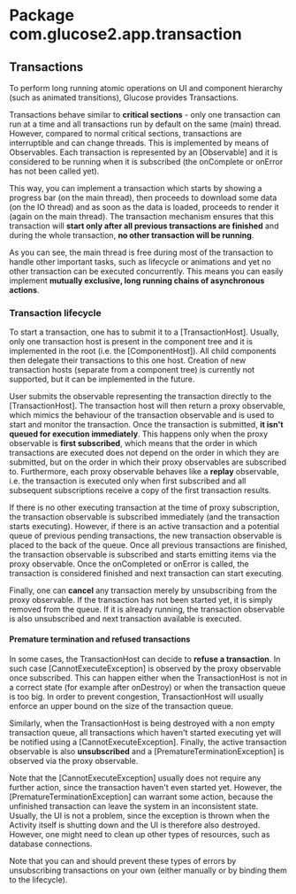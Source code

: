 # Package com.glucose2.app.transaction

## Transactions

To perform long running atomic operations on UI and component hierarchy (such as animated transitions), Glucose provides Transactions.

Transactions behave similar to **critical sections** - only one transaction can run at a time and all transactions run by default on the same (main) thread. However, compared to normal critical sections, transactions are interruptible and can change threads. This is implemented by means of Observables. Each transaction is represented by an [Observable] and it is considered to be running when it is subscribed (the onComplete or onError has not been called yet).

This way, you can implement a transaction which starts by showing a progress bar (on the main thread), then proceeds to download some data (on the IO thread) and as soon as the data is loaded, proceeds to render it (again on the main thread). The transaction mechanism ensures that this transaction will **start only after all previous transactions are finished** and during the whole transaction, **no other transaction will be running**.
 
As you can see, the main thread is free during most of the transaction to handle other important tasks, such as lifecycle or animations and yet no other transaction can be executed concurrently. This means you can easily implement **mutually exclusive, long running chains of asynchronous actions**.
 
 ### Transaction lifecycle
 
To start a transaction, one has to submit it to a [TransactionHost]. Usually, only one transaction host is present in the component tree and it is implemented in the root (i.e. the [ComponentHost]). All child components then delegate their transactions to this one host. Creation of new transaction hosts (separate from a component tree) is currently not supported, but it can be implemented in the future.
 
User submits the observable representing the transaction directly to the [TransactionHost]. The transaction host will then return a proxy observable, which mimics the behaviour of the transaction observable and is used to start and monitor the transaction. Once the transaction is submitted, **it isn't queued for execution immediately**. This happens only when the proxy observable is **first subscribed**, which means that the order in which transactions are executed does not depend on the order in which they are submitted, but on the order in which their proxy observables are subscribed to. Furthermore, each proxy observable behaves like a **replay** observable, i.e. the transaction is executed only when first subscribed and all subsequent subscriptions receive a copy of the first transaction results.
 
If there is no other executing transaction at the time of proxy subscription, the transaction observable is subscribed immediately (and the transaction starts executing). However, if there is an active transaction and a potential queue of previous pending transactions, the new transaction observable is placed to the back of the queue. Once all previous transactions are finished, the transaction observable is subscribed and starts emitting items via the proxy observable. Once the onCompleted or onError is called, the transaction is considered finished and next transaction can start executing.

Finally, one can **cancel** any transaction merely by unsubscribing from the proxy observable. If the transaction has not been started yet, it is simply removed from the queue. If it is already running, the transaction observable is also unsubscribed and next transaction available is executed.

#### Premature termination and refused transactions
  
In some cases, the TransactionHost can decide to **refuse a transaction**. In such case [CannotExecuteException] is observed by the proxy observable once subscribed. This can happen either when the TransactionHost is not in a correct state (for example after onDestroy) or when the transaction queue is too big. In order to prevent congestion, TransactionHost will usually enforce an upper bound on the size of the transaction queue. 
 
Similarly, when the TransactionHost is being destroyed with a non empty transaction queue, all transactions which haven't started executing yet will be notified using a [CannotExecuteException]. Finally, the active transaction observable is also **unsubscribed** and a [PrematureTerminationException] is observed via the proxy observable.
   
Note that the [CannotExecuteException] usually does not require any further action, since the transaction haven't even started yet. However, the [PrematureTerminationException] can warrant some action, because the unfinished transaction can leave the system in an inconsistent state. Usually, the UI is not a problem, since the exception is thrown when the Activity itself is shutting down and the UI is therefore also destroyed. However, one might need to clean up other types of resources, such as database connections.

Note that you can and should prevent these types of errors by unsubscribing transactions on your own (either manually or by binding them to the lifecycle).